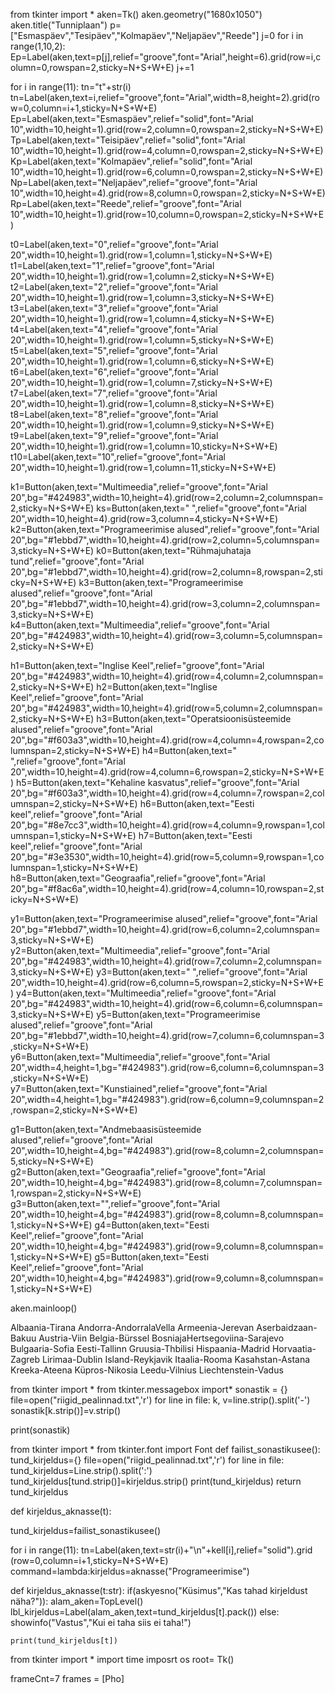 from tkinter import *
aken=Tk()
aken.geometry("1680x1050")
aken.title("Tunniplaan")
p=["Esmaspäev","Tesipäev","Kolmapäev","Neljapäev","Reede"]
j=0
for i in range(1,10,2):
	Ep=Label(aken,text=p[j],relief="groove",font="Arial",height=6).grid(row=i,column=0,rowspan=2,sticky=N+S+W+E)
	j+=1


for i in range(11):
	tn="t"+str(i)
	tn=Label(aken,text=i,relief="groove",font="Arial",width=8,height=2).grid(row=0,column=i+1,sticky=N+S+W+E)
Ep=Label(aken,text="Esmaspäev",relief="solid",font="Arial 10",width=10,height=1).grid(row=2,column=0,rowspan=2,sticky=N+S+W+E)
Tp=Label(aken,text="Teisipäev",relief="solid",font="Arial 10",width=10,height=1).grid(row=4,column=0,rowspan=2,sticky=N+S+W+E)
Kp=Label(aken,text="Kolmapäev",relief="solid",font="Arial 10",width=10,height=1).grid(row=6,column=0,rowspan=2,sticky=N+S+W+E)
Np=Label(aken,text="Neljapäev",relief="groove",font="Arial 10",width=10,height=4).grid(row=8,column=0,rowspan=2,sticky=N+S+W+E)
Rp=Label(aken,text="Reede",relief="groove",font="Arial 10",width=10,height=1).grid(row=10,column=0,rowspan=2,sticky=N+S+W+E)

t0=Label(aken,text="0",relief="groove",font="Arial 20",width=10,height=1).grid(row=1,column=1,sticky=N+S+W+E)
t1=Label(aken,text="1",relief="groove",font="Arial 20",width=10,height=1).grid(row=1,column=2,sticky=N+S+W+E)
t2=Label(aken,text="2",relief="groove",font="Arial 20",width=10,height=1).grid(row=1,column=3,sticky=N+S+W+E)
t3=Label(aken,text="3",relief="groove",font="Arial 20",width=10,height=1).grid(row=1,column=4,sticky=N+S+W+E)
t4=Label(aken,text="4",relief="groove",font="Arial 20",width=10,height=1).grid(row=1,column=5,sticky=N+S+W+E)
t5=Label(aken,text="5",relief="groove",font="Arial 20",width=10,height=1).grid(row=1,column=6,sticky=N+S+W+E)
t6=Label(aken,text="6",relief="groove",font="Arial 20",width=10,height=1).grid(row=1,column=7,sticky=N+S+W+E)
t7=Label(aken,text="7",relief="groove",font="Arial 20",width=10,height=1).grid(row=1,column=8,sticky=N+S+W+E)
t8=Label(aken,text="8",relief="groove",font="Arial 20",width=10,height=1).grid(row=1,column=9,sticky=N+S+W+E)
t9=Label(aken,text="9",relief="groove",font="Arial 20",width=10,height=1).grid(row=1,column=10,sticky=N+S+W+E)
t10=Label(aken,text="10",relief="groove",font="Arial 20",width=10,height=1).grid(row=1,column=11,sticky=N+S+W+E)

k1=Button(aken,text="Multimeedia",relief="groove",font="Arial 20",bg="#424983",width=10,height=4).grid(row=2,column=2,columnspan=2,sticky=N+S+W+E)
ks=Button(aken,text="   ",relief="groove",font="Arial 20",width=10,height=4).grid(row=3,column=4,sticky=N+S+W+E)
k2=Button(aken,text="Programeerimise alused",relief="groove",font="Arial 20",bg="#1ebbd7",width=10,height=4).grid(row=2,column=5,columnspan=3,sticky=N+S+W+E)
k0=Button(aken,text="Rühmajuhataja tund",relief="groove",font="Arial 20",bg="#1ebbd7",width=10,height=4).grid(row=2,column=8,rowspan=2,sticky=N+S+W+E)
k3=Button(aken,text="Programeerimise alused",relief="groove",font="Arial 20",bg="#1ebbd7",width=10,height=4).grid(row=3,column=2,columnspan=3,sticky=N+S+W+E)
k4=Button(aken,text="Multimeedia",relief="groove",font="Arial 20",bg="#424983",width=10,height=4).grid(row=3,column=5,columnspan=2,sticky=N+S+W+E)

h1=Button(aken,text="Inglise Keel",relief="groove",font="Arial 20",bg="#424983",width=10,height=4).grid(row=4,column=2,columnspan=2,sticky=N+S+W+E)
h2=Button(aken,text="Inglise Keel",relief="groove",font="Arial 20",bg="#424983",width=10,height=4).grid(row=5,column=2,columnspan=2,sticky=N+S+W+E)
h3=Button(aken,text="Operatsioonisüsteemide alused",relief="groove",font="Arial 20",bg="#f603a3",width=10,height=4).grid(row=4,column=4,rowspan=2,columnspan=2,sticky=N+S+W+E)
h4=Button(aken,text="    ",relief="groove",font="Arial 20",width=10,height=4).grid(row=4,column=6,rowspan=2,sticky=N+S+W+E)
h5=Button(aken,text="Kehaline kasvatus",relief="groove",font="Arial 20",bg="#f603a3",width=10,height=4).grid(row=4,column=7,rowspan=2,columnspan=2,sticky=N+S+W+E)
h6=Button(aken,text="Eesti keel",relief="groove",font="Arial 20",bg="#8e7cc3",width=10,height=4).grid(row=4,column=9,rowspan=1,columnspan=1,sticky=N+S+W+E)
h7=Button(aken,text="Eesti keel",relief="groove",font="Arial 20",bg="#3e3530",width=10,height=4).grid(row=5,column=9,rowspan=1,columnspan=1,sticky=N+S+W+E)
h8=Button(aken,text="Geograafia",relief="groove",font="Arial 20",bg="#f8ac6a",width=10,height=4).grid(row=4,column=10,rowspan=2,sticky=N+S+W+E)

y1=Button(aken,text="Programeerimise alused",relief="groove",font="Arial 20",bg="#1ebbd7",width=10,height=4).grid(row=6,column=2,columnspan=3,sticky=N+S+W+E)
y2=Button(aken,text="Multimeedia",relief="groove",font="Arial 20",bg="#424983",width=10,height=4).grid(row=7,column=2,columnspan=3,sticky=N+S+W+E)
y3=Button(aken,text="    ",relief="groove",font="Arial 20",width=10,height=4).grid(row=6,column=5,rowspan=2,sticky=N+S+W+E)
y4=Button(aken,text="Multimeedia",relief="groove",font="Arial 20",bg="#424983",width=10,height=4).grid(row=6,column=6,columnspan=3,sticky=N+S+W+E)
y5=Button(aken,text="Programeerimise alused",relief="groove",font="Arial 20",bg="#1ebbd7",width=10,height=4).grid(row=7,column=6,columnspan=3,sticky=N+S+W+E)
y6=Button(aken,text="Multimeedia",relief="groove",font="Arial 20",width=4,height=1,bg="#424983").grid(row=6,column=6,columnspan=3,sticky=N+S+W+E)
y7=Button(aken,text="Kunstiained",relief="groove",font="Arial 20",width=4,height=1,bg="#424983").grid(row=6,column=9,columnspan=2,rowspan=2,sticky=N+S+W+E)

g1=Button(aken,text="Andmebaasisüsteemide alused",relief="groove",font="Arial 20",width=10,height=4,bg="#424983").grid(row=8,column=2,columnspan=5,sticky=N+S+W+E)
g2=Button(aken,text="Geograafia",relief="groove",font="Arial 20",width=10,height=4,bg="#424983").grid(row=8,column=7,columnspan=1,rowspan=2,sticky=N+S+W+E)
g3=Button(aken,text="",relief="groove",font="Arial 20",width=10,height=4,bg="#424983").grid(row=8,column=8,columnspan=1,sticky=N+S+W+E)
g4=Button(aken,text="Eesti Keel",relief="groove",font="Arial 20",width=10,height=4,bg="#424983").grid(row=9,column=8,columnspan=1,sticky=N+S+W+E)
g5=Button(aken,text="Eesti Keel",relief="groove",font="Arial 20",width=10,height=4,bg="#424983").grid(row=9,column=8,columnspan=1,sticky=N+S+W+E)

aken.mainloop()




Albaania-Tirana
Andorra-AndorralaVella
Armeenia-Jerevan
Aserbaidzaan-Bakuu
Austria-Viin
Belgia-Bürssel
BosniajaHertsegoviina-Sarajevo
Bulgaaria-Sofia
Eesti-Tallinn
Gruusia-Thbilisi
Hispaania-Madrid
Horvaatia-Zagreb
Lirimaa-Dublin
Island-Reykjavik
Itaalia-Rooma
Kasahstan-Astana
Kreeka-Ateena
Küpros-Nikosia
Leedu-Vilnius
Liechtenstein-Vadus




from tkinter import *
from tkinter.messagebox import*
sonastik = {}
file=open("riigid_pealinnad.txt",'r')
for line in file:
    k, v=line.strip().split('-')
    sonastik[k.strip()]=v.strip()

print(sonastik)

from tkinter import *
from tkinter.font import Font
def failist_sonastikusee():
    tund_kirjeldus={}
    file=open("riigid_pealinnad.txt",'r')
    for line in file:
        tund_kirjeldus=Line.strip().split(':')
        tund_kirjeldus[tund.strip()]=kirjeldus.strip()
    print(tund_kirjeldus)
    return tund_kirjeldus

def kirjeldus_aknasse(t):

tund_kirjeldus=failist_sonastikusee()


for i in range(11):
    tn=Label(aken,text=str(i)+"\n"+kell[i],relief="solid").grid
    (row=0,column=i+1,sticky=N+S+W+E)
    command=lambda:kirjeldus=aknasse("Programeerimise")

    
def kirjeldus_aknasse(t:str):
    if(askyesno("Küsimus","Kas tahad kirjeldust näha?")):
        alam_aken=TopLevel()
        lbl_kirjeldus=Label(alam_aken,text=tund_kirjeldus[t].pack())
    else:
        showinfo("Vastus","Kui ei taha siis ei taha!")

    print(tund_kirjeldus[t])







from tkinter import *
import time
imposrt os
root= Tk()

frameCnt=7
frames = [Pho]
